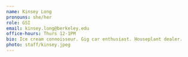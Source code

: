 ```yaml
---
name: Kinsey Long
pronouns: she/her
role: GSI
email: kinsey.long@berkeley.edu
office-hours: Thurs 12-1PM
bio: Ice cream connoisseur. Gig car enthusiast. Houseplant dealer.
photo: staff/kinsey.jpeg
---
```

